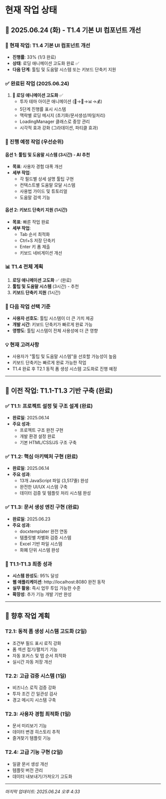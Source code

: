 # 현재 작업 상태

## 📅 2025.06.24 (화) - T1.4 기본 UI 컴포넌트 개선

### 🎯 현재 작업: T1.4 기본 UI 컴포넌트 개선
- **진행률**: 33% (1/3 완료)
- **상태**: 로딩 애니메이션 고도화 완료 ✅
- **다음 단계**: 툴팁 및 도움말 시스템 또는 키보드 단축키 지원

### ✅ 완료된 작업 (2025.06.24)
1. **🎨 로딩 애니메이션 고도화** ✅
   - 투자 테마 아이콘 애니메이션 (💼→📄→📊→💰)
   - 5단계 진행률 표시 시스템
   - 맥락별 로딩 메시지 (초기화/문서생성/파일처리)
   - LoadingManager 클래스로 중앙 관리
   - 시각적 효과 강화 (그라데이션, 파티클 효과)

### 🔄 진행 예정 작업 (우선순위)

#### **옵션 1: 툴팁 및 도움말 시스템** (3시간) - AI 추천
- **목표**: 사용자 경험 대폭 개선
- **세부 작업**:
  - 각 필드별 상세 설명 툴팁 구현
  - 컨텍스트별 도움말 모달 시스템
  - 사용법 가이드 및 튜토리얼
  - 도움말 검색 기능

#### **옵션 2: 키보드 단축키 지원** (1시간)
- **목표**: 빠른 작업 완료
- **세부 작업**:
  - Tab 순서 최적화
  - Ctrl+S 저장 단축키
  - Enter 키 폼 제출
  - 키보드 네비게이션 개선

### 📊 T1.4 전체 계획
1. **로딩 애니메이션 고도화** ✅ (완료)
2. **툴팁 및 도움말 시스템** (3시간) - 추천
3. **키보드 단축키 지원** (1시간)

### 🎯 다음 작업 선택 기준
- **사용자 선호도**: 툴팁 시스템이 더 큰 가치 제공
- **개발 시간**: 키보드 단축키가 빠르게 완료 가능
- **영향도**: 툴팁 시스템이 전체 사용성에 더 큰 영향

### 💡 현재 고려사항
- 사용자가 "툴팁 및 도움말 시스템"을 선호할 가능성이 높음
- 키보드 단축키는 빠르게 완료 가능한 작업
- T1.4 완료 후 T2.1 동적 폼 생성 시스템 고도화로 진행 예정

---

## 📅 이전 작업: T1.1-T1.3 기반 구축 (완료)

### ✅ T1.1: 프로젝트 설정 및 구조 설계 (완료)
- **완료일**: 2025.06.14
- **주요 성과**: 
  - 프로젝트 구조 완전 구현
  - 개발 환경 설정 완료
  - 기본 HTML/CSS/JS 구조 구축

### ✅ T1.2: 핵심 아키텍처 구현 (완료)
- **완료일**: 2025.06.14
- **주요 성과**:
  - 13개 JavaScript 파일 (3,517줄) 완성
  - 완전한 UI/UX 시스템 구축
  - 데이터 검증 및 템플릿 처리 시스템 완성

### ✅ T1.3: 문서 생성 엔진 구현 (완료)
- **완료일**: 2025.06.23
- **주요 성과**:
  - docxtemplater 완전 연동
  - 템플릿별 차별화 검증 시스템
  - Excel 기반 파일 시스템
  - 화폐 단위 시스템 완성

### 🎉 T1.1-T1.3 최종 성과
- **시스템 완성도**: 95% 달성
- **웹 애플리케이션**: http://localhost:8080 완전 동작
- **실무 활용**: 즉시 업무 투입 가능한 수준
- **확장성**: 추가 기능 개발 기반 완성

---

## 🔮 향후 작업 계획

### T2.1: 동적 폼 생성 시스템 고도화 (2일)
- 조건부 필드 표시 로직 강화
- 폼 섹션 접기/펼치기 기능
- 자동 포커스 및 탭 순서 최적화
- 실시간 자동 저장 개선

### T2.2: 고급 검증 시스템 (1일)
- 비즈니스 로직 검증 강화
- 투자 조건 간 일관성 검사
- 경고 메시지 시스템 구축

### T2.3: 사용자 경험 최적화 (1일)
- 문서 미리보기 기능
- 데이터 변경 히스토리 추적
- 즐겨찾기 템플릿 기능

### T2.4: 고급 기능 구현 (2일)
- 일괄 문서 생성 개선
- 템플릿 버전 관리
- 데이터 내보내기/가져오기 고도화

---

*마지막 업데이트: 2025.06.24 오후 4:33* 